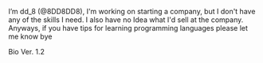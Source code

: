 I’m dd_8 (@8DD8DD8),
I'm working on starting a company, but I don't have any of the skills I need.
I also have no Idea what I'd sell at the company.
Anyways, if you have tips for learning programming languages please let me know
bye

Bio Ver. 1.2

<!---
8DD8DD8/8DD8DD8 is a ✨ special ✨ repository because its `README.md` (this file) appears on your GitHub profile.
You can click the Preview link to take a look at your changes.
--->
